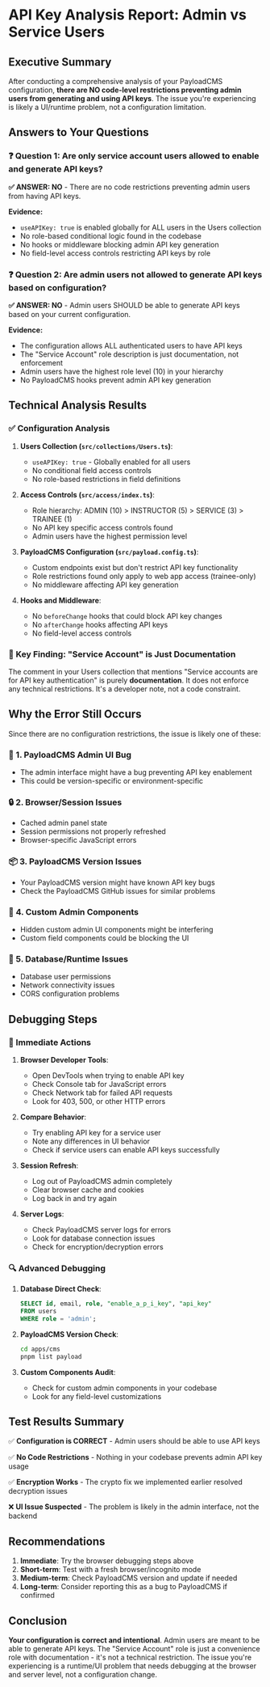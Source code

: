 # API Key Analysis Report: Admin vs Service Users

## Executive Summary

After conducting a comprehensive analysis of your PayloadCMS configuration, **there are NO code-level restrictions preventing admin users from generating and using API keys**. The issue you're experiencing is likely a UI/runtime problem, not a configuration limitation.

## Answers to Your Questions

### ❓ Question 1: Are only service account users allowed to enable and generate API keys?

**✅ ANSWER: NO** - There are no code restrictions preventing admin users from having API keys.

**Evidence:**
- `useAPIKey: true` is enabled globally for ALL users in the Users collection
- No role-based conditional logic found in the codebase
- No hooks or middleware blocking admin API key generation
- No field-level access controls restricting API keys by role

### ❓ Question 2: Are admin users not allowed to generate API keys based on configuration?

**✅ ANSWER: NO** - Admin users SHOULD be able to generate API keys based on your current configuration.

**Evidence:**
- The configuration allows ALL authenticated users to have API keys
- The "Service Account" role description is just documentation, not enforcement
- Admin users have the highest role level (10) in your hierarchy
- No PayloadCMS hooks prevent admin API key generation

## Technical Analysis Results

### ✅ Configuration Analysis

1. **Users Collection (`src/collections/Users.ts`)**:
   - `useAPIKey: true` - Globally enabled for all users
   - No conditional field access controls
   - No role-based restrictions in field definitions

2. **Access Controls (`src/access/index.ts`)**:
   - Role hierarchy: ADMIN (10) > INSTRUCTOR (5) > SERVICE (3) > TRAINEE (1)
   - No API key specific access controls found
   - Admin users have the highest permission level

3. **PayloadCMS Configuration (`src/payload.config.ts`)**:
   - Custom endpoints exist but don't restrict API key functionality
   - Role restrictions found only apply to web app access (trainee-only)
   - No middleware affecting API key generation

4. **Hooks and Middleware**:
   - No `beforeChange` hooks that could block API key changes
   - No `afterChange` hooks affecting API keys
   - No field-level access controls

### 📝 Key Finding: "Service Account" is Just Documentation

The comment in your Users collection that mentions "Service accounts are for API key authentication" is purely **documentation**. It does not enforce any technical restrictions. It's a developer note, not a code constraint.

## Why the Error Still Occurs

Since there are no configuration restrictions, the issue is likely one of these:

### 🐛 1. PayloadCMS Admin UI Bug
- The admin interface might have a bug preventing API key enablement
- This could be version-specific or environment-specific

### 🔒 2. Browser/Session Issues
- Cached admin panel state
- Session permissions not properly refreshed
- Browser-specific JavaScript errors

### 📦 3. PayloadCMS Version Issues
- Your PayloadCMS version might have known API key bugs
- Check the PayloadCMS GitHub issues for similar problems

### 🎨 4. Custom Admin Components
- Hidden custom admin UI components might be interfering
- Custom field components could be blocking the UI

### 🔐 5. Database/Runtime Issues
- Database user permissions
- Network connectivity issues
- CORS configuration problems

## Debugging Steps

### 🔧 Immediate Actions

1. **Browser Developer Tools**:
   - Open DevTools when trying to enable API key
   - Check Console tab for JavaScript errors
   - Check Network tab for failed API requests
   - Look for 403, 500, or other HTTP errors

2. **Compare Behavior**:
   - Try enabling API key for a service user
   - Note any differences in UI behavior
   - Check if service users can enable API keys successfully

3. **Session Refresh**:
   - Log out of PayloadCMS admin completely
   - Clear browser cache and cookies
   - Log back in and try again

4. **Server Logs**:
   - Check PayloadCMS server logs for errors
   - Look for database connection issues
   - Check for encryption/decryption errors

### 🔍 Advanced Debugging

1. **Database Direct Check**:
   ```sql
   SELECT id, email, role, "enable_a_p_i_key", "api_key" 
   FROM users 
   WHERE role = 'admin';
   ```

2. **PayloadCMS Version Check**:
   ```bash
   cd apps/cms
   pnpm list payload
   ```

3. **Custom Components Audit**:
   - Check for custom admin components in your codebase
   - Look for any field-level customizations

## Test Results Summary

✅ **Configuration is CORRECT** - Admin users should be able to use API keys

✅ **No Code Restrictions** - Nothing in your codebase prevents admin API key usage

✅ **Encryption Works** - The crypto fix we implemented earlier resolved decryption issues

❌ **UI Issue Suspected** - The problem is likely in the admin interface, not the backend

## Recommendations

1. **Immediate**: Try the browser debugging steps above
2. **Short-term**: Test with a fresh browser/incognito mode
3. **Medium-term**: Check PayloadCMS version and update if needed
4. **Long-term**: Consider reporting this as a bug to PayloadCMS if confirmed

## Conclusion

**Your configuration is correct and intentional**. Admin users are meant to be able to generate API keys. The "Service Account" role is just a convenience role with documentation - it's not a technical restriction. The issue you're experiencing is a runtime/UI problem that needs debugging at the browser and server level, not a configuration change.
